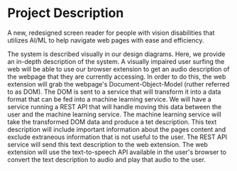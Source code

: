 # Project Description  
A new, redesigned screen reader for people with vision disabilities that utilizes AI/ML to help navigate web pages with ease and efficiency.

The system is described visually in our design diagrams.  Here, we provide an in-depth description of the system.  A visually impaired user surfing the web will be able to use our browser extension to get an audio description of the webpage that they are currently accessing.  In order to do this, the web extension will grab the webpage's Document-Object-Model (ruther referred to as DOM).  The DOM is sent to a service that will transform it into a data format that can be fed into a machine learning service.  We will have a service running a REST API that will handle moving this data between the user and the machine learning service.  The machine learning service will take the transformed DOM data and produce a tet description.  This text description will include important information about the pages content and exclude extraneous information that is not useful to the user.  The REST API service will send this text description to the web extension.  The web extension will use the text-to-speech API available in the user's browser to convert the text description to audio and play that audio to the user.
